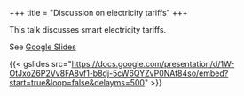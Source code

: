+++
title = "Discussion on electricity tariffs"
+++

This talk discusses smart electricity tariffs.
<!--more-->
See [Google Slides](https://docs.google.com/presentation/d/1W-OtJxoZ6P2Vv8FA8vf1-b8dj-5cW6QYZvP0NAt84so/edit)

{{< gslides src="https://docs.google.com/presentation/d/1W-OtJxoZ6P2Vv8FA8vf1-b8dj-5cW6QYZvP0NAt84so/embed?start=true&loop=false&delayms=500" >}}